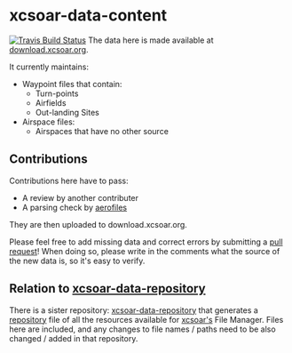 # xcsoar-data-content

[![Travis Build Status](https://img.shields.io/travis/XCSoar/xcsoar-data-content/master.svg)](https://travis-ci.org/XCSoar/xcsoar-data-content)
The data here is made available at [download.xcsoar.org](http://download.xcsoar.org).

It currently maintains:

* Waypoint files that contain:
  - Turn-points
  - Airfields
  - Out-landing Sites
* Airspace files:
  - Airspaces that have no other source

## Contributions

Contributions here have to pass:

- A review by another contributer
- A parsing check by [aerofiles](https://github.com/Turbo87/aerofiles)

They are then uploaded to download.xcsoar.org.

Please feel free to add missing data and correct errors by submitting a
[pull
request](https://help.github.com/en/articles/creating-a-pull-request)!
When doing so, please write in the comments what the source of the new
data is, so it's easy to verify.

## Relation to [xcsoar-data-repository](https://github.com/XCSoar/xcsoar-data-repository)

There is a sister repository:
[xcsoar-data-repository](https://github.com/XCSoar/xcsoar-data-repository) that
generates a [repository](http://download.xcsoar.org/repository) file of all the
resources available for [xcsoar's](https://xcsoar.org) File Manager. Files here
are included, and any changes to file names / paths need to be also changed /
added in that repository.
